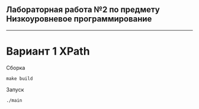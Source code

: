 ## Лабораторная работа №2 по предмету Низкоуровневое программирование
________
# Вариант 1 XPath

Сборка 

`make build`

Запуск

`./main`
